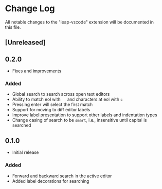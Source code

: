 # Change Log

All notable changes to the "leap-vscode" extension will be documented in this file.

## [Unreleased]

## 0.2.0
- Fixes and improvements
### Added
- Global search to search across open text editors
- Ability to match eol with `  ` and characters at eol with `c `
- Pressing enter will select the first match
- Support for moving to diff editor labels
- Improve label presentation to support other labels and indentation types
- Change casing of search to be `smart`, i.e., insensitive until capital is searched

## 0.1.0
- Initial release
### Added
- Forward and backward search in the active editor
- Added label decorations for searching